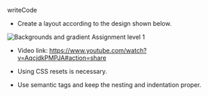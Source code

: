 writeCode

- Create a layout according to the design shown below.

![Backgrounds and gradient Assignment level 1](https://raw.githubusercontent.com/suraj122/AC-STYLE-images/master/adding-media/ex-1.png)

- Video link: https://www.youtube.com/watch?v=AqcjdkPMPJA#action=share

- Using CSS resets is necessary.

- Use semantic tags and keep the nesting and indentation proper.
